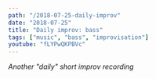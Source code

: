 ```yaml
---
path: "/2018-07-25-daily-improv"
date: "2018-07-25"
title: "Daily improv: bass"
tags: ["music", "bass", "improvisation"]
youtube: "fLYPwQKPBVc"
---
```


*Another "daily" short improv recording*